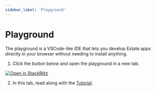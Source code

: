 ```yaml
---
sidebar_label: 'Playground'
---
```


# Playground

The playground is a VSCode-like IDE that lets you develop Estate apps directly in your browser without needing to install anything.

1. Click the button below and open the playground in a new tab.

[![Open in StackBlitz](https://developer.stackblitz.com/img/open_in_stackblitz.svg)](https://stackblitz.com/edit/estate-tutorial?file=service%2Findex.ts,src%2Fpages%2Fsign-log-book.tsx,src%2Fpages%2Flog-book-entries.tsx)

2. In this tab, read along with the [Tutorial](/tutorial/overview).

